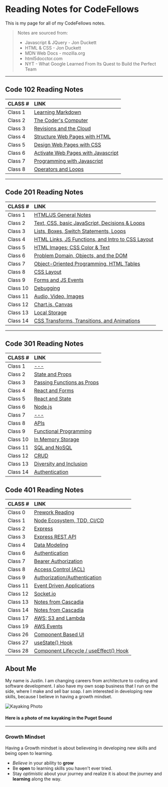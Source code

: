 # Reading Notes for CodeFellows

This is my page for all of my CodeFellows notes.
>Notes are sourced from:
>
>- Javascript & JQuery - Jon Duckett
>- HTML & CSS - Jon Duckett
>- MDN Web Docs - mozilla.org
>- html5docctor.com
>- NYT - What Google Learned From Its Quest to Build the Perfect Team

---

## Code 102 Reading Notes

|CLASS #|LINK|
|:---|:---|
|Class 1|[Learning Markdown](./102notes/learningmarkdownnotes.md)|
|Class 2|[The Coder's Computer](./102notes/thecoderscomputer.md)|
|Class 3|[Revisions and the Cloud](./102notes/github.md)|
|Class 4|[Structure Web Pages with HTML](./102notes/structurehtml.md)|
|Class 5|[Design Web Pages with CSS](./102notes/designcss.md)|
|Class 6|[Activate Web Pages with Javascript](./102notes/activatejava.md)|
|Class 7|[Programming with Javascript](./102notes/programmingjava.md)|
|Class 8|[Operators and Loops](./102notes/operatorsloops.md)|

---

## Code 201 Reading Notes

|CLASS #|LINK|
|:---|:---|
|Class 1|[HTML/JS General Notes](./201notes/201-class-01.md)|
|Class 2|[Text, CSS, basic JavaScript, Decisions & Loops](./201notes/201-class-02.md)|
|Class 3|[Lists, Boxes, Switch Statements, Loops](./201notes/201-class-03.md)|
|Class 4|[HTML Links, JS Functions, and Intro to CSS Layout](./201notes/201-class-04.md)|
|Class 5|[HTML Images; CSS Color & Text](./201notes/201-class-05.md)|
|Class 6|[Problem Domain, Objects, and the DOM](./201notes/201-class-06.md)|
|Class 7|[Object-Oriented Programming, HTML Tables](./201notes/201-class-07.md)|
|Class 8|[CSS Layout](./201notes/201-class-08.md)|
|Class 9|[Forms and JS Events](./201notes/201-class-09.md)|
|Class 10|[Debugging](./201notes/201-class-10.md)|
|Class 11|[Audio, Video, Images](./201notes/201-class-11.md)|
|Class 12|[Chart.js, Canvas](./201notes/201-class-12.md)|
|Class 13|[Local Storage](./201notes/201-class-13.md)|
|Class 14|[CSS Transforms, Transitions, and Animations](./201notes/201-class-14.md)|

---

## Code 301 Reading Notes

|CLASS #|LINK|
|:---|:---|
|Class 1|[---](./301notes/301-class-01.md)|
|Class 2|[State and Props](./301notes/301-class-02.md)|
|Class 3|[Passing Functions as Props](./301notes/301-class-03.md)|
|Class 4|[React and Forms](./301notes/301-class-04.md)|
|Class 5|[React and State](./301notes/301-class-05.md)|
|Class 6|[Node.js](./301notes/301-class-06.md)|
|Class 7|[---](./301notes/301-class-07.md)|
|Class 8|[APIs](./301notes/301-class-08.md)|
|Class 9|[Functional Programming](./301notes/301-class-09.md)|
|Class 10|[In Memory Storage](./301notes/301-class-10.md)|
|Class 11|[SQL and NoSQL](./301notes/301-class-11.md)|
|Class 12|[CRUD](./301notes/301-class-12.md)|
|Class 13|[Diversity and Inclusion](./301notes/301-class-13.md)|
|Class 14|[Authentication](./301notes/301-class-14a.md)|

## Code 401 Reading Notes

|CLASS #|LINK|
|:---|:---|
|Class 0|[Prework Reading](./401notes/401-class-00.md)|
|Class 1|[Node Ecosystem, TDD, CI/CD](./401notes/401-class-01.md)|
|Class 2|[Express](./401notes/401-class-02.md)|
|Class 3|[Express REST API](./401notes/401-class-03.md)|
|Class 4|[Data Modeling](./401notes/401-class-04.md)|
|Class 6|[Authentication](./401notes/401-class-06.md)
|Class 7|[Bearer Authorization](./401notes/401-class-07.md)
|Class 8|[Access Control (ACL)](./401notes/401-class-08.md)
|Class 9|[Authorization/Authentication](./401notes/401-class-09.md)
|Class 11|[Event Driven Applications](./401notes/401-class-11.md)
|Class 12|[Socket.io](./401notes/401-class-12.md)  
|Class 13|[Notes from Cascadia](./401notes/401-class-13.md)  
|Class 14|[Notes from Cascadia](./401notes/401-class-14.md)  
|Class 17|[AWS: S3 and Lambda](./401notes/401-class-17.md)  
|Class 19|[AWS Events](./401notes/401-class-19.md)
|Class 26|[Component Based UI](./401notes/401-class-26.md)
|Class 27|[useState() Hook](./401notes/401-class-27.md)
|Class 28|[Component Lifecycle / useEffect() Hook](./401notes/401-class-28.md)

## About Me

My name is Justin.  I am changing careers from architecture to coding and software development.  I also have my own soap business that I run on the side, where I make and sell bar soap.  I am interested in developing new skills, because I believe in having a growth mindset.

![Kayaking Photo](https://scontent-sea1-1.xx.fbcdn.net/v/t1.6435-9/121549527_10217143952062726_2814038383146855609_n.jpg?_nc_cat=105&ccb=1-3&_nc_sid=174925&_nc_ohc=dBlUCaM3B-kAX_7FUNu&_nc_oc=AQnhnMYBlvUQviH8X71n2cGDT1uI3nLdvKmO1bELGAT2ilT0WbdcqKLGdgWmSSnOxI4&_nc_ht=scontent-sea1-1.xx&oh=2e1b333d598fbbf3d46254770364bfa8&oe=60F1ECAE)

#### Here is a photo of me kayaking in the Puget Sound

---

### Growth Mindset

Having a Growth mindset is about believeing in developing new skills and being open to learning.

- *Believe* in your ability to **grow**
- Be **open** to learning skills you haven't ever tried.
- Stay *optimistic* about your journey and realize it is about the journey and **learning** along the way.
